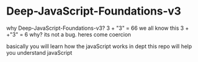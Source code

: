 # Deep-JavaScript-Foundations-v3

why Deep-JavaScript-Foundations-v3?
3 + "3" = 66 we all know this 
3 + +"3" = 6 why? its not a bug. heres come coercion 

basically you will learn how the javaScript works in dept this repo will help you understand javaScript 
